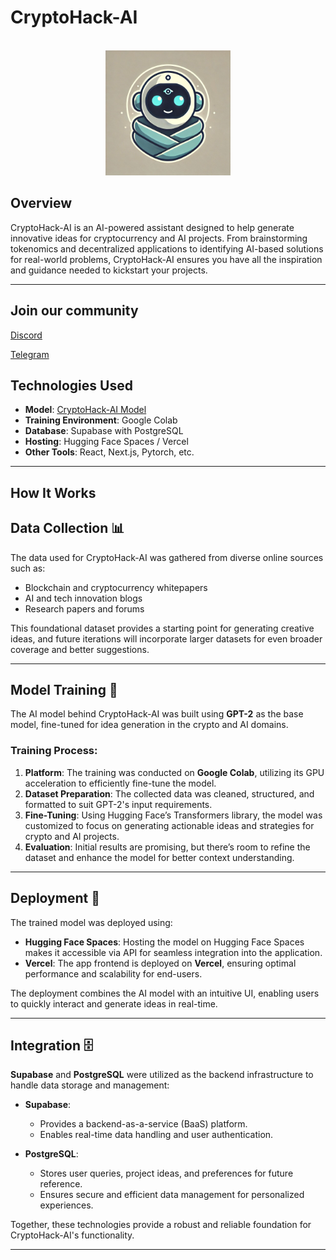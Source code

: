 # CryptoHack-AI

<div align="center">
  <br/>
<img src="CryptoHackAI-web/public/CryptoStarkLogo.png" 
alt="CryptoHack-AI Small" width="200" />
</div>

## Overview

CryptoHack-AI is an AI-powered assistant designed to help generate innovative ideas for cryptocurrency and AI projects. From brainstorming tokenomics and decentralized applications to identifying AI-based solutions for real-world problems, CryptoHack-AI ensures you have all the inspiration and guidance needed to kickstart your projects.

---

## Join our community

[Discord](https://discord.gg/ZSyShWJmHB)

[Telegram](https://t.me/+bDWJoAuVATg2YzQx)

## Technologies Used

- **Model**: [CryptoHack-AI Model](https://huggingface.co/jsandinoDev/CryptoHack-AI_gpt2)
- **Training Environment**: Google Colab
- **Database**: Supabase with PostgreSQL
- **Hosting**: Hugging Face Spaces / Vercel
- **Other Tools**: React, Next.js, Pytorch, etc.

---

## How It Works

## **Data Collection** 📊

The data used for CryptoHack-AI was gathered from diverse online sources such as:

- Blockchain and cryptocurrency whitepapers
- AI and tech innovation blogs
- Research papers and forums

This foundational dataset provides a starting point for generating creative ideas, and future iterations will incorporate larger datasets for even broader coverage and better suggestions.

---

## **Model Training** 🧠

The AI model behind CryptoHack-AI was built using **GPT-2** as the base model, fine-tuned for idea generation in the crypto and AI domains.

### Training Process:

1. **Platform**: The training was conducted on **Google Colab**, utilizing its GPU acceleration to efficiently fine-tune the model.
2. **Dataset Preparation**: The collected data was cleaned, structured, and formatted to suit GPT-2's input requirements.
3. **Fine-Tuning**: Using Hugging Face’s Transformers library, the model was customized to focus on generating actionable ideas and strategies for crypto and AI projects.
4. **Evaluation**: Initial results are promising, but there’s room to refine the dataset and enhance the model for better context understanding.

---

## **Deployment** 🚀

The trained model was deployed using:

- **Hugging Face Spaces**: Hosting the model on Hugging Face Spaces makes it accessible via API for seamless integration into the application.
- **Vercel**: The app frontend is deployed on **Vercel**, ensuring optimal performance and scalability for end-users.

The deployment combines the AI model with an intuitive UI, enabling users to quickly interact and generate ideas in real-time.

---

## **Integration** 🗄️

**Supabase** and **PostgreSQL** were utilized as the backend infrastructure to handle data storage and management:

- **Supabase**:

  - Provides a backend-as-a-service (BaaS) platform.
  - Enables real-time data handling and user authentication.

- **PostgreSQL**:
  - Stores user queries, project ideas, and preferences for future reference.
  - Ensures secure and efficient data management for personalized experiences.

Together, these technologies provide a robust and reliable foundation for CryptoHack-AI's functionality.

---
